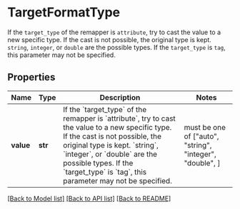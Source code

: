 # TargetFormatType

If the `target_type` of the remapper is `attribute`, try to cast the value to a new specific type. If the cast is not possible, the original type is kept. `string`, `integer`, or `double` are the possible types. If the `target_type` is `tag`, this parameter may not be specified.
## Properties
Name | Type | Description | Notes
------------ | ------------- | ------------- | -------------
**value** | **str** | If the &#x60;target_type&#x60; of the remapper is &#x60;attribute&#x60;, try to cast the value to a new specific type. If the cast is not possible, the original type is kept. &#x60;string&#x60;, &#x60;integer&#x60;, or &#x60;double&#x60; are the possible types. If the &#x60;target_type&#x60; is &#x60;tag&#x60;, this parameter may not be specified. |  must be one of ["auto", "string", "integer", "double", ]

[[Back to Model list]](README.md#documentation-for-models) [[Back to API list]](README.md#documentation-for-api-endpoints) [[Back to README]](README.md)


